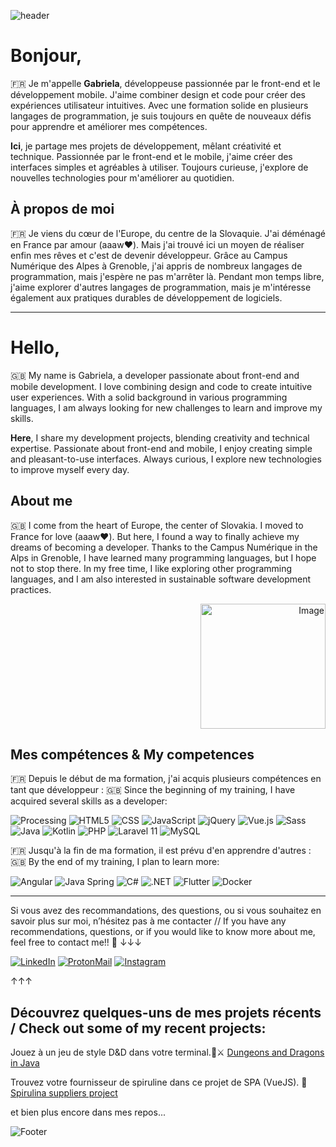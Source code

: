 ![header](https://github.com/user-attachments/assets/9a133b82-1d9a-4612-a69f-a3e407ac4649)


# Bonjour, 
🇫🇷 Je m'appelle **Gabriela**, développeuse passionnée par le front-end et le développement mobile. J'aime combiner design et code pour créer des expériences utilisateur intuitives. Avec une formation solide en plusieurs langages de programmation, je suis toujours en quête de nouveaux défis pour apprendre et améliorer mes compétences. 

**Ici**, je partage mes projets de développement, mêlant créativité et technique. Passionnée par le front-end et le mobile, j'aime créer des interfaces simples et agréables à utiliser. Toujours curieuse, j'explore de nouvelles technologies pour m'améliorer au quotidien.

## À propos de moi
                                                                                                                              
🇫🇷 Je viens du cœur de l'Europe, du centre de la Slovaquie. J'ai déménagé en France par amour (aaaw❤️). Mais j'ai trouvé ici un moyen de réaliser enfin mes rêves et c'est de devenir développeur. Grâce au Campus Numérique des Alpes à Grenoble, j'ai appris de nombreux langages de programmation, mais j'espère ne pas m'arrêter là. Pendant mon temps libre, j'aime explorer d'autres langages de programmation, mais je m'intéresse également aux pratiques durables de développement de logiciels. 

---

# Hello, 

🇬🇧 My name is Gabriela, a developer passionate about front-end and mobile development. I love combining design and code to create intuitive user experiences. With a solid background in various programming languages, I am always looking for new challenges to learn and improve my skills.

**Here**, I share my development projects, blending creativity and technical expertise. Passionate about front-end and mobile, I enjoy creating simple and pleasant-to-use interfaces. Always curious, I explore new technologies to improve myself every day.

## About me

🇬🇧 I come from the heart of Europe, the center of Slovakia. I moved to France for love (aaaw❤️). But here, I found a way to finally achieve my dreams of becoming a developer. Thanks to the Campus Numérique in the Alps in Grenoble, I have learned many programming languages, but I hope not to stop there. In my free time, I like exploring other programming languages, and I am also interested in sustainable software development practices.

<div style="text-align: right;">
    <img src="https://github.com/user-attachments/assets/5230064e-a1ff-43e7-bdb4-66df7e987146" alt="Image" width="200" />
</div>

## Mes compétences & My competences 
🇫🇷 Depuis le début de ma formation, j'ai acquis plusieurs compétences en tant que développeur :
🇬🇧 Since the beginning of my training, I have acquired several skills as a developer:

![Processing](https://img.shields.io/badge/Processing-0076A8?style=flat-square&logo=processing&logoColor=white)
![HTML5](https://img.shields.io/badge/HTML5-E34F26?style=flat-square&logo=html5&logoColor=white)
![CSS](https://img.shields.io/badge/CSS-1572B6?style=flat-square&logo=css3&logoColor=white)
![JavaScript](https://img.shields.io/badge/JavaScript-F7DF1E?style=flat-square&logo=javascript&logoColor=black)
![jQuery](https://img.shields.io/badge/jQuery-0769AD?style=flat-square&logo=jquery&logoColor=white)
![Vue.js](https://img.shields.io/badge/Vue.js-4FC08D?style=flat-square&logo=vue.js&logoColor=white)
![Sass](https://img.shields.io/badge/Sass-CC6699?style=flat-square&logo=sass&logoColor=white)
![Java](https://img.shields.io/badge/Java-007396?style=flat-square&logo=java&logoColor=white)
![Kotlin](https://img.shields.io/badge/Kotlin-7F52B2?style=flat-square&logo=kotlin&logoColor=white)
![PHP](https://img.shields.io/badge/PHP-777BB4?style=flat-square&logo=php&logoColor=white)
![Laravel 11](https://img.shields.io/badge/Laravel-FF2D20?style=flat-square&logo=laravel&logoColor=white)
![MySQL](https://img.shields.io/badge/MySQL-4479A1?style=flat-square&logo=mysql&logoColor=white)

🇫🇷 Jusqu'à la fin de ma formation, il est prévu d'en apprendre d'autres : 
🇬🇧 By the end of my training, I plan to learn more:

![Angular](https://img.shields.io/badge/Angular-E23237?style=flat-square&logo=angular&logoColor=white)
![Java Spring](https://img.shields.io/badge/Spring-6DB33F?style=flat-square&logo=spring&logoColor=white)
![C#](https://img.shields.io/badge/C%23-239120?style=flat-square&logo=csharp&logoColor=white)
![.NET](https://img.shields.io/badge/.NET-512BD4?style=flat-square&logo=.net&logoColor=white)
![Flutter](https://img.shields.io/badge/Flutter-02569B?style=flat-square&logo=flutter&logoColor=white)
![Docker](https://img.shields.io/badge/Docker-2496ED?style=flat-square&logo=docker&logoColor=white)

---

Si vous avez des recommandations, des questions, ou si vous souhaitez en savoir plus sur moi, n’hésitez pas à me contacter // If you have any recommendations, questions, or if you would like to know more about me, feel free to contact me!! 📲
↓↓↓

[![LinkedIn](https://img.shields.io/badge/LinkedIn-0077B5?style=flat-square&logo=linkedin&logoColor=white)](https://linkedin.com/in/gabrielacigerova/) 
[![ProtonMail](https://img.shields.io/badge/ProtonMail-5B81B1?style=flat-square&logo=protonmail&logoColor=white)](mailto:gabrielacigerova@proton.me) 
[![Instagram](https://img.shields.io/badge/Instagram-E1306C?style=flat-square&logo=instagram&logoColor=white)]([https://www.instagram.com/yourprofile](https://www.instagram.com/GabrielaCiger/))

↑↑↑

## Découvrez quelques-uns de mes projets récents / Check out some of my recent projects:

Jouez à un jeu de style D&D dans votre terminal.🐉⚔️
[Dungeons and Dragons in Java](https://github.com/GabrielaCigerova/dungeons_and_dragon_java_edition) 

Trouvez votre fournisseur de spiruline dans ce projet de SPA (VueJS). 💚
[Spirulina suppliers project](https://github.com/GabrielaCigerova/pwa_vue_spirulina_suppliers)

et bien plus encore dans mes repos... 

![Footer](https://github.com/user-attachments/assets/032e9908-8ab2-4aff-b1bb-094f2feb2625)




